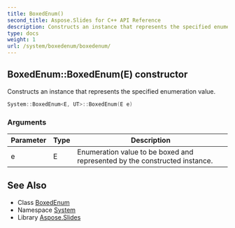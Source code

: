 ```yaml
---
title: BoxedEnum()
second_title: Aspose.Slides for C++ API Reference
description: Constructs an instance that represents the specified enumeration value.
type: docs
weight: 1
url: /system/boxedenum/boxedenum/
---
```

## BoxedEnum::BoxedEnum(E) constructor


Constructs an instance that represents the specified enumeration value.

```cpp
System::BoxedEnum<E, UT>::BoxedEnum(E e)
```


### Arguments

| Parameter | Type | Description |
| --- | --- | --- |
| e | E | Enumeration value to be boxed and represented by the constructed instance. |

## See Also

* Class [BoxedEnum](../)
* Namespace [System](../../)
* Library [Aspose.Slides](../../../)